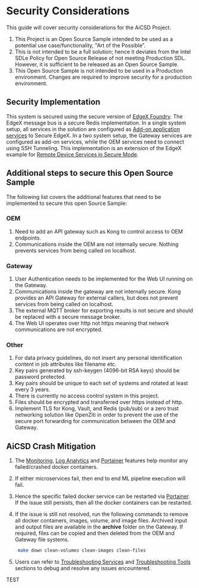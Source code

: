 # Security Considerations

This guide will cover security considerations for the AiCSD Project.

1. This Project is an Open Source Sample intended to be used as a potential use case/functionality, "Art of the Possible”. 
1. This is not intended to be a full solution; hence it deviates from the Intel SDLe Policy for Open Source Release of not meeting Production SDL. However, it is sufficient to be released as an Open Source Sample.
1. This Open Source Sample is not intended to be used in a Production environment. Changes are required to improve security for a production environment.

## Security Implementation

This system is secured using the secure version of [EdgeX Foundry](https://docs.edgexfoundry.org/2.3/security/Ch-Security/).
The EdgeX message bus is a secure Redis implementation. 
In a single system setup, all services in the solution are configured as [Add-on application services](https://docs.edgexfoundry.org/2.3/security/Ch-Configuring-Add-On-Services/) to Secure EdgeX.
In a two system setup, the Gateway services are configured as add-on services, while the OEM services need to connect using SSH Tunneling.
This implementation is an extension of the EdgeX example for [Remote Device Services in Secure Mode](https://docs.edgexfoundry.org/2.3/security/Ch-RemoteDeviceServices/).

## Additional steps to secure this Open Source Sample

The following list covers the additional features that need to be implemented to secure this open Source Sample:

### OEM
1. Need to add an API gateway such as Kong to control access to OEM endpoints.
1. Communications inside the OEM are not internally secure. Nothing prevents services from being called on localhost.

### Gateway
1. User Authentication needs to be implemented for the Web UI running on the Gateway.
1. Communications inside the gateway are not internally secure. Kong provides an API Gateway for external callers, but does not prevent services from being called on localhost.
2. The external MQTT broker for exporting results is not secure and should be replaced with a secure message broker.
1. The Web UI operates over http not https meaning that network communications are not encrypted.

### Other
1. For data privacy guidelines, do not insert any personal identification content in job attributes like filename etc. 
1. Key pairs generated by ssh-keygen (4096-bit RSA keys) should be password protected.
2. Key pairs should be unique to each set of systems and rotated at least every 3 years. 
1. There is currently no access control system in this project.
2. Files should be encrypted and transferred over https instead of http.
2. Implement TLS for Kong, Vault, and Redis (pub/sub) or a zero trust networking solution like OpenZiti in order to prevent the use of the secure port forwarding for communication between the OEM and Gateway.

## AiCSD Crash Mitigation

1. The [Monitoring](../monitoring/overview.md), [Log Analytics](../log-analytics/overview.md) and [Portainer](../getting-started/troubleshooting.md) features help monitor any failed/crashed docker containers.
1. If either microservices fail, then end to end ML pipeline execution will fail.
1. Hence the specific failed docker service can be restarted via [Portainer](../getting-started/troubleshooting.md). If the issue still persists, then all the docker containers can be restarted.
1. If the issue is still not resolved, run the following commands to remove all docker containers, images, volume, and image files. Archived input and output files are available in the **archive** folder on the Gateway. If required, files can be copied and then deleted from the OEM and Gateway file systems.

    ```bash
     make down clean-volumes clean-images clean-files 
    ```

1. Users can refer to [Troubleshooting Services](../getting-started/troubleshooting.md) and [Troubleshooting Tools](../troubleshooting-tools.md) sections to debug and resolve any issues encountered.

TEST